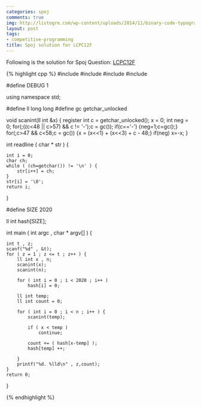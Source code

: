 ```yaml
---
categories: spoj
comments: true
img: http://listogre.com/wp-content/uploads/2014/11/binary-code-typography-hd-wallpaper-1920x1080-2619-672x372.png
layout: post
tags:
- competitive-programming
title: Spoj solution for LCPC12F
---
```


Following is the solution for Spoj Question: [LCPC12F](http://www.spoj.com/problems/LCPC12F/)

{% highlight cpp %}
#include <cstdio>
#include <cstdlib>
#include <iostream>
#include <cstring>

#define DEBUG 1

using namespace std;

#define ll long long
#define gc getchar_unlocked

void scanint(ll int &x)
{
    register int c = getchar_unlocked();
    x = 0;
    int neg = 0;
    for(;((c<48 || c>57) && c != '-');c = gc());
    if(c=='-') {neg=1;c=gc();}
    for(;c>47 && c<58;c = gc()) {x = (x<<1) + (x<<3) + c - 48;}
    if(neg) x=-x;
}


int readline ( char * str ) {

	int i = 0;
	char ch;
	while ( (ch=getchar()) != '\n' ) {
		str[i++] = ch;
	}
	str[i] = '\0';
	return i;
}

#define SIZE 2020

ll int hash[SIZE];

int main ( int argc , char * argv[] ) {

	int t , z;
	scanf("%d" , &t);
	for ( z = 1 ; z <= t ; z++ ) {
		ll int x , n;
		scanint(x);
		scanint(n);

		for ( int i = 0 ; i < 2020 ; i++ )
			hash[i] = 0;

		ll int temp;
		ll int count = 0;

		for ( int i = 0 ; i < n ; i++ ) {
			scanint(temp);

			if ( x < temp )
				continue;

			count += ( hash[x-temp] );
			hash[temp] ++;

		}
		printf("%d. %lld\n" , z,count);
	}
	return 0;
}

{% endhighlight %}